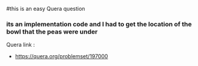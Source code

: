 #this is an easy Quera question
### its an implementation code and I had to get the location of the bowl that the peas were under

Quera link :
- https://quera.org/problemset/197000
